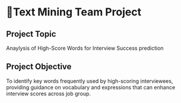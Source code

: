 📸Text Mining Team Project
==========================

Project Topic
-------------
Anaylysis of High-Score Words for Interview Success prediction

Project Objective
---------
To identify key words frequently used by high-scoring interviewees, providing guidance on vocabulary and expressions that can enhance interview scores across job group.



